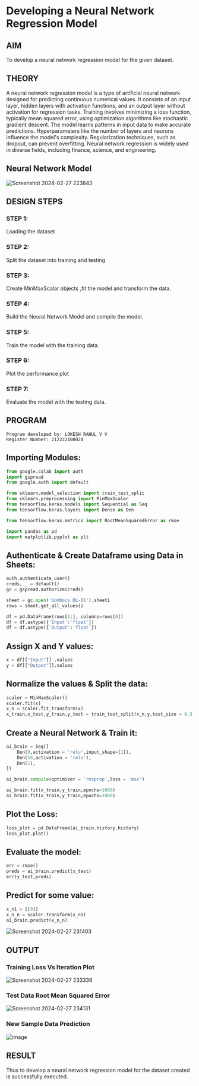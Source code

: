 # Developing a Neural Network Regression Model

## AIM

To develop a neural network regression model for the given dataset.

## THEORY

A neural network regression model is a type of artificial neural network designed for predicting continuous numerical values. It consists of an input layer, hidden layers with activation functions, and an output layer without activation for regression tasks.
Training involves minimizing a loss function, typically mean squared error, using optimization algorithms like stochastic gradient descent. The model learns patterns in input data to make accurate predictions. 
Hyperparameters like the number of layers and neurons influence the model's complexity. Regularization techniques, such as dropout, can prevent overfitting. Neural network regression is widely used in diverse fields, including finance, science, and engineering.

## Neural Network Model
![Screenshot 2024-02-27 223843](https://github.com/lokeshrahulv/basic-nn-model/assets/118423842/3f6bdeea-c8ce-44cf-ab2c-3b7964682e34)
## DESIGN STEPS

### STEP 1:

Loading the dataset

### STEP 2:

Split the dataset into training and testing

### STEP 3:

Create MinMaxScalar objects ,fit the model and transform the data.

### STEP 4:

Build the Neural Network Model and compile the model.

### STEP 5:

Train the model with the training data.

### STEP 6:

Plot the performance plot

### STEP 7:

Evaluate the model with the testing data.

## PROGRAM
```
Program developed by: LOKESH RAHUL V V 
Register Number: 212222100024
```
## Importing Modules:
```python
from google.colab import auth
import gspread
from google.auth import default

from sklearn.model_selection import train_test_split
from sklearn.preprocessing import MinMaxScaler
from tensorflow.keras.models import Sequential as Seq
from tensorflow.keras.layers import Dense as Den

from tensorflow.keras.metrics import RootMeanSquaredError as rmse

import pandas as pd
import matplotlib.pyplot as plt
```

## Authenticate & Create Dataframe using Data in Sheets:
```python
auth.authenticate_user()
creds, _ = default()
gc = gspread.authorize(creds)

sheet = gc.open('SomDocs DL-01').sheet1 
rows = sheet.get_all_values()

df = pd.DataFrame(rows[1:], columns=rows[0])
df = df.astype({'Input':'float'})
df = df.astype({'Output':'float'})
```

## Assign X and Y values:
```python
x = df[["Input"]] .values
y = df[["Output"]].values
```

## Normalize the values & Split the data:
```python
scaler = MinMaxScaler()
scaler.fit(x)
x_n = scaler.fit_transform(x)
x_train,x_test,y_train,y_test = train_test_split(x_n,y,test_size = 0.3,random_state = 3)
```

## Create a Neural Network & Train it:
```python
ai_brain = Seq([
    Den(9,activation = 'relu',input_shape=[1]),
    Den(16,activation = 'relu'),
    Den(1),
])

ai_brain.compile(optimizer = 'rmsprop',loss = 'mse')

ai_brain.fit(x_train,y_train,epochs=1000)
ai_brain.fit(x_train,y_train,epochs=1000)
```
## Plot the Loss:
```python
loss_plot = pd.DataFrame(ai_brain.history.history)
loss_plot.plot()
```
## Evaluate the model:
```python
err = rmse()
preds = ai_brain.predict(x_test)
err(y_test,preds)
```
## Predict for some value:
```python
x_n1 = [[9]]
x_n_n = scaler.transform(x_n1)
ai_brain.predict(x_n_n)
```
![Screenshot 2024-02-27 231403](https://github.com/lokeshrahulv/basic-nn-model/assets/118423842/c6bd25c4-7069-4047-9449-3e4c64b8f1e7)
## OUTPUT

### Training Loss Vs Iteration Plot
![Screenshot 2024-02-27 233336](https://github.com/lokeshrahulv/basic-nn-model/assets/118423842/07407d74-91af-4630-b23d-6b91ce7127fb)
### Test Data Root Mean Squared Error
![Screenshot 2024-02-27 234131](https://github.com/lokeshrahulv/basic-nn-model/assets/118423842/eea78319-974e-4e51-8c2a-76ce7390e1bb)
### New Sample Data Prediction

![image](https://github.com/lokeshrahulv/basic-nn-model/assets/118423842/abc3795f-d1e7-434f-a1d9-00636d7f4843)
## RESULT
Thus to develop a neural network regression model for the dataset created is successfully executed.

